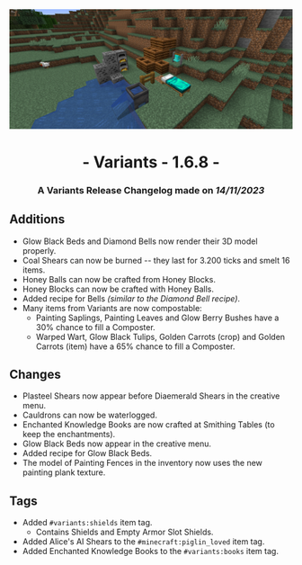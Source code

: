 <div style="text-align: center;"> <img src=ChangelogPhoto.png width="1500"> </div>

# <div style="text-align: center;">- Variants - 1.6.8 -</div>
### <div style="text-align: center;">A Variants Release Changelog made on *14/11/2023*</div>

## Additions
- Glow Black Beds and Diamond Bells now render their 3D model properly.
- Coal Shears can now be burned -- they last for 3.200 ticks and smelt 16 items.
- Honey Balls can now be crafted from Honey Blocks.
- Honey Blocks can now be crafted with Honey Balls.
- Added recipe for Bells *(similar to the Diamond Bell recipe)*.
- Many items from Variants are now compostable:
    - Painting Saplings, Painting Leaves and Glow Berry Bushes have a 30% chance to fill a Composter.
    - Warped Wart, Glow Black Tulips, Golden Carrots (crop) and Golden Carrots (item) have a 65% chance to fill a Composter.

## Changes
- Plasteel Shears now appear before Diaemerald Shears in the creative menu.
- Cauldrons can now be waterlogged.
- Enchanted Knowledge Books are now crafted at Smithing Tables (to keep the enchantments).
- Glow Black Beds now appear in the creative menu.
- Added recipe for Glow Black Beds.
- The model of Painting Fences in the inventory now uses the new painting plank texture.

## Tags
- Added `#variants:shields` item tag.
    - Contains Shields and Empty Armor Slot Shields.
- Added Alice's AI Shears to the `#minecraft:piglin_loved` item tag.
- Added Enchanted Knowledge Books to the `#variants:books` item tag.